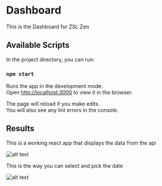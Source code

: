 # Dashboard

This is the Dashboard for ZSL Zen

## Available Scripts

In the project directory, you can run:

### `npm start`

Runs the app in the development mode.\
Open [http://localhost:3000](http://localhost:3000) to view it in the browser.

The page will reload if you make edits.\
You will also see any lint errors in the console.

## Results

This is a working react app that displays the data from the api

![alt text](https://i.ibb.co/bvFr61n/Screenshot-2021-09-26-at-08-55-50.png)

This is the way you can select and pick the date

![alt text](https://i.ibb.co/9yRq8bX/Screenshot-2021-09-26-at-09-01-12.png)
